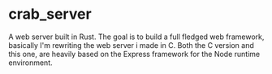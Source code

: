 # crab_server
A web server built in Rust. The goal is to build a full fledged web framework, basically I'm rewriting the web server i made in C. Both the C version and this one, are 
heavily based on the Express framework for the Node runtime environment.
